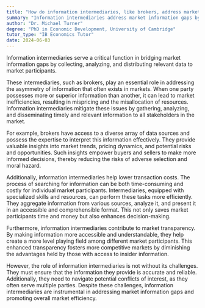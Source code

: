 ```yaml
---
title: "How do information intermediaries, like brokers, address market information gaps?"
summary: "Information intermediaries address market information gaps by collecting, analysing, and distributing relevant data to market participants."
author: "Dr. Michael Turner"
degree: "PhD in Economic Development, University of Cambridge"
tutor_type: "IB Economics Tutor"
date: 2024-06-03
---
```


Information intermediaries serve a critical function in bridging market information gaps by collecting, analyzing, and distributing relevant data to market participants.

These intermediaries, such as brokers, play an essential role in addressing the asymmetry of information that often exists in markets. When one party possesses more or superior information than another, it can lead to market inefficiencies, resulting in mispricing and the misallocation of resources. Information intermediaries mitigate these issues by gathering, analyzing, and disseminating timely and relevant information to all stakeholders in the market.

For example, brokers have access to a diverse array of data sources and possess the expertise to interpret this information effectively. They provide valuable insights into market trends, pricing dynamics, and potential risks and opportunities. Such insights empower buyers and sellers to make more informed decisions, thereby reducing the risks of adverse selection and moral hazard.

Additionally, information intermediaries help lower transaction costs. The process of searching for information can be both time-consuming and costly for individual market participants. Intermediaries, equipped with specialized skills and resources, can perform these tasks more efficiently. They aggregate information from various sources, analyze it, and present it in an accessible and comprehensible format. This not only saves market participants time and money but also enhances decision-making.

Furthermore, information intermediaries contribute to market transparency. By making information more accessible and understandable, they help create a more level playing field among different market participants. This enhanced transparency fosters more competitive markets by diminishing the advantages held by those with access to insider information.

However, the role of information intermediaries is not without its challenges. They must ensure that the information they provide is accurate and reliable. Additionally, they need to navigate potential conflicts of interest, as they often serve multiple parties. Despite these challenges, information intermediaries are instrumental in addressing market information gaps and promoting overall market efficiency.
    